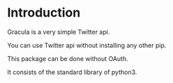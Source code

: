 
# Introduction

Gracula is a very simple Twitter api.

You can use Twitter api without installing any other pip.

This package can be done without OAuth.

It consists of the standard library of python3.

